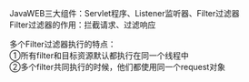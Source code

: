 JavaWEB三大组件：Servlet程序、Listener监听器、Filter过滤器  
Filter过滤器的作用：拦截请求、过滤响应  


多个Filter过滤器执行的特点：  
①所有filter和目标资源默认都执行在同一个线程中  
②多个filter共同执行的时候，他们都使用同一个request对象  